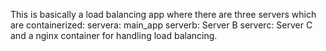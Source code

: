 This is basically a load balancing app where there are three servers which are containerized:
servera: main_app
serverb: Server B
serverc: Server C
and a nginx container for handling load balancing.